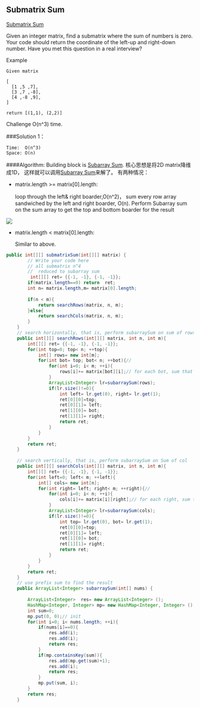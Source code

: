 ## Submatrix Sum 
[Submatrix Sum](http://www.lintcode.com/en/problem/submatrix-sum/)

Given an integer matrix, find a submatrix where the sum of numbers is zero. Your code should return the coordinate of the left-up and right-down number.
Have you met this question in a real interview?

Example
```
Given matrix

[
  [1 ,5 ,7],
  [3 ,7 ,-8],
  [4 ,-8 ,9],
]

return [(1,1), (2,2)]
```
Challenge
O(n^3) time.



###Solution 1：
```
Time:  O(n^3)
Space: O(n)

```

####Algorithm:
Building block is [Subarray Sum](http://www.lintcode.com/en/problem/subarray-sum/). 核心思想是将2D matrix降维成1D， 这样就可以调用[Subarray Sum](http://www.lintcode.com/en/problem/subarray-sum/)来解了。 有两种情况：
- matrix.length >= matrix[0].length: 

	loop through the left& right boarder,O(n^2)， sum every row array sandwiched by the left and right boarder, O(n). Perform Subarray sum on the sum array to get the top and bottom boarder for the result 

<img src="https://lh3.googleusercontent.com/AHL_AaWgFzYLEsmxUPW4-dUiajA6wBjs2gXpeJdkH1o=w377-h68-no">

- matrix.length < matrix[0].length: 

	Similar to above. 

```java
public int[][] submatrixSum(int[][] matrix) {
        // Write your code here
        // all submatrix n^4
        //  reduced to subarray sum
         int[][] ret= {{-1, -1}, {-1, -1}};
        if(matrix.length==0) return  ret;
        int n= matrix.length,m= matrix[0].length;
        
        if(n < m){
            return searchRows(matrix, n, m);
        }else{
            return searchCols(matrix, n, m);
        }
    }
    // search horizontally, that is, perform subarraySum on sum of rows  
    public int[][] searchRows(int[][] matrix, int n, int m){
        int[][] ret= {{-1, -1}, {-1, -1}};
        for(int top=0; top< n; ++top){
            int[] rows= new int[m]; 
            for(int bot= top; bot< n; ++bot){// 
                for(int i=0; i< m; ++i){
                    rows[i]+= matrix[bot][i];// for each bot, sum that row
                }
                ArrayList<Integer> lr=subarraySum(rows); 
                if(lr.size()!=0){
                    int left= lr.get(0), right= lr.get(1);
                    ret[0][0]=top;
                    ret[0][1]= left;
                    ret[1][0]= bot;
                    ret[1][1]= right;
                    return ret;
                }
            }
        }
        return ret;
    }
    
    // search vertically, that is, perform subarraySum on Sum of col
    public int[][] searchCols(int[][] matrix, int n, int m){
        int[][] ret= {{-1, -1}, {-1, -1}};
        for(int left=0; left< m; ++left){
            int[] cols= new int[n]; 
            for(int right= left; right< m; ++right){// 
                for(int i=0; i< n; ++i){
                    cols[i]+= matrix[i][right];// for each right, sum that col
                }
                ArrayList<Integer> lr=subarraySum(cols); 
                if(lr.size()!=0){
                    int top= lr.get(0), bot= lr.get(1);
                    ret[0][0]=top;
                    ret[0][1]= left;
                    ret[1][0]= bot;
                    ret[1][1]= right;
                    return ret;
                }
            }
        }
        return ret;
    }
    // use prefix sum to find the result
    public ArrayList<Integer> subarraySum(int[] nums) {
        
        ArrayList<Integer>  res= new ArrayList<Integer> ();
        HashMap<Integer, Integer> mp= new HashMap<Integer, Integer> ();
        int sum=0;
        mp.put(0, 0);// init
        for(int i=0; i< nums.length; ++i){
            if(nums[i]==0){
                res.add(i);
                res.add(i);
                return res;
            }
            if(mp.containsKey(sum)){
                res.add(mp.get(sum)+1);
                res.add(i);
                return res;
            }
            mp.put(sum, i);
        }
        return res;
    }


```

